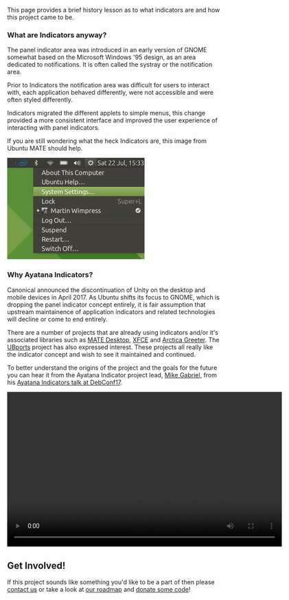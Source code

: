 <!--
.. title: About
.. slug: about
.. date: 2018-01-19 11:33:28 UTC
.. tags:
.. category:
.. link:
.. description: About the Ayatana Indicators project
.. type: text
.. author: Martin Wimpress
-->

This page provides a brief history lesson as to what indicators are and
how this project came to be.

### What are Indicators anyway?

The panel indicator area was introduced in an early version of GNOME
somewhat based on the Microsoft Windows '95 design, as an area
dedicated to notifications. It is often called the systray or the
notification area.

Prior to Indicators the notification area was difficult for users to
interact with, each application behaved differently, were not
accessible and were often styled differently.

Indicators migrated the different applets to simple menus, this
change provided a more consistent interface and improved the user
experience of interacting with panel indicators.

If you are still wondering what the heck Indicators are, this image from
Ubuntu MATE should help.

![Indicators](/gallery/indicators.thumbnail.png "Indicators in Ubuntu MATE")

### Why Ayatana Indicators?

Canonical announced the discontinuation of Unity on the desktop and
mobile devices in April 2017. As Ubuntu shifts its focus to GNOME,
which is dropping the panel indicator concept entirely, it is fair
assumption that upstream maintainence of application indicators and
related technologies will decline or come to end entirely.

There are a number of projects that are already using indicators and/or
it's associated libraries such as [MATE
Desktop](https://mate-desktop.org), [XFCE](https://xfce.org) and
[Arctica Greeter](https://github.com/ArcticaProject/arctica-greeter).
The [UBports](https://ubports.com/) project has also expressed
interest. These projects all really like the indicator concept and wish
to see it maintained and continued.

To better understand the origins of the project and the goals for the
future you can hear it from the Ayatana Indicator project lead, [Mike
Gabriel](https://sunweavers.net), from his [Ayatana Indicators talk at
DebConf17](https://debconf17.debconf.org/talks/168/).

<div id="video">
  <div class="container">
    <div class="video-container">
      <video class="video-js vjs-default-skin vjs-big-play-centered" controls
             preload="auto" width="640" height="360" data-setup="{}">
        <source src="https://meetings-archive.debian.net/pub/debian-meetings/2017/debconf17/ayatana-indicators.vp9.webm" type="video/webm">
      </video>
    </div>
  </div>
</div>

## Get Involved!

If this project sounds like something you'd like to be a part of then
please [contact us](/contact/) or take a look at [our roadmap](/code/)
and [donate some code](/code/)!
